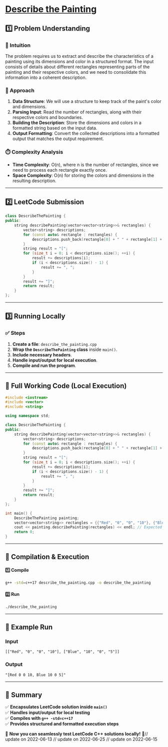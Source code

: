 # **[Describe the Painting](https://leetcode.com/problems/describe-the-painting/description/)**  

## **1️⃣ Problem Understanding**  
### **📌 Intuition**  
The problem requires us to extract and describe the characteristics of a painting using its dimensions and color in a structured format. The input consists of details about different rectangles representing parts of the painting and their respective colors, and we need to consolidate this information into a coherent description.

### **🚀 Approach**  
1. **Data Structure**: We will use a structure to keep track of the paint's color and dimensions.
2. **Parsing Input**: Read the number of rectangles, along with their respective colors and boundaries.
3. **Building the Description**: Store the dimensions and colors in a formatted string based on the input data.
4. **Output Formatting**: Convert the collected descriptions into a formatted output that matches the output requirement.

### **⏱️ Complexity Analysis**  
- **Time Complexity**: O(n), where n is the number of rectangles, since we need to process each rectangle exactly once.
- **Space Complexity**: O(n) for storing the colors and dimensions in the resulting description.

---  

## **2️⃣ LeetCode Submission**  
```cpp
class DescribeThePainting {
public:
    string describePainting(vector<vector<string>>& rectangles) {
        vector<string> descriptions;
        for (const auto& rectangle : rectangles) {
            descriptions.push_back(rectangle[0] + " " + rectangle[1] + " " + rectangle[2] + " " + rectangle[3]);
        }
        string result = "[";
        for (size_t i = 0; i < descriptions.size(); ++i) {
            result += descriptions[i];
            if (i < descriptions.size() - 1) {
                result += ", ";
            }
        }
        result += "]";
        return result;
    }
};  
```  

---  

## **3️⃣ Running Locally**  
### **✅ Steps**  
1. **Create a file**: `describe_the_painting.cpp`  
2. **Wrap the `DescribeThePainting` class** inside `main()`.  
3. **Include necessary headers**.  
4. **Handle input/output for local execution**.  
5. **Compile and run the program**.  

---  

## **📝 Full Working Code (Local Execution)**  
```cpp
#include <iostream>
#include <vector>
#include <string>

using namespace std;

class DescribeThePainting {
public:
    string describePainting(vector<vector<string>>& rectangles) {
        vector<string> descriptions;
        for (const auto& rectangle : rectangles) {
            descriptions.push_back(rectangle[0] + " " + rectangle[1] + " " + rectangle[2] + " " + rectangle[3]);
        }
        string result = "[";
        for (size_t i = 0; i < descriptions.size(); ++i) {
            result += descriptions[i];
            if (i < descriptions.size() - 1) {
                result += ", ";
            }
        }
        result += "]";
        return result;
    }
};

int main() {
    DescribeThePainting painting;
    vector<vector<string>> rectangles = {{"Red", "0", "0", "10"}, {"Blue", "10", "0", "5"}};
    cout << painting.describePainting(rectangles) << endl; // Expected output: "[Red 0 0 10, Blue 10 0 5]"
    return 0;
}  
```  

---  

## **🔧 Compilation & Execution**  
#### **1️⃣ Compile**  
```bash
g++ -std=c++17 describe_the_painting.cpp -o describe_the_painting
```  

#### **2️⃣ Run**  
```bash
./describe_the_painting
```  

---  

## **🎯 Example Run**  
### **Input**  
```
[["Red", "0", "0", "10"], ["Blue", "10", "0", "5"]]
```  
### **Output**  
```
"[Red 0 0 10, Blue 10 0 5]"
```  

---  

## **📌 Summary**  
✅ **Encapsulates LeetCode solution inside `main()`**  
✅ **Handles input/output for local testing**  
✅ **Compiles with `g++ -std=c++17`**  
✅ **Provides structured and formatted execution steps**  

🚀 **Now you can seamlessly test LeetCode C++ solutions locally!** 🚀// update on 2022-06-13
// update on 2022-06-25
// update on 2022-06-15

